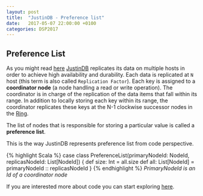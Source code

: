 ```yaml
---
layout: post
title:  "JustinDB - Preference list"
date:   2017-05-07 22:00:00 +0100
categories: DSP2017
---
```


## Preference List
As you might read [here][justindb-replication] [JustinDB][justindb] replicates its data on multiple hosts in order to achieve high availability and durability. Each data is replicated at `N` host (this term is also called `Replication Factor`). Each key is assigned to a **coordinator node** (a node handling a read or write operation). The coordinator is in charge of the replication of the data items that fall within its range. In addition to locally storing each key within its range, the coordinator replicates these keys at the N-1 clockwise successor nodes in the [Ring][justindb-ring].

The list of nodes that is responsible for storing a particular value is called a **preference list**.

This is the way JustinDB represents preference list from code perspective.

{% highlight Scala %}
case class PreferenceList(primaryNodeId: NodeId, replicasNodeId: List[NodeId]) {
  def size: Int = all.size
  def all: List[NodeId] = primaryNodeId :: replicasNodeId
}
{% endhighlight %}
*PrimaryNodeId is an Id of a coordinator node*

If you are interested more about code you can start exploring [here][justindb-preference-list].

[justindb]: https://github.com/speedcom/JustinDB
[justindb-ring]: http://speedcom.github.io/dsp2017/2017/05/06/justindb-ring.html
[justindb-replication]: http://speedcom.github.io/dsp2017/2017/04/13/justindb-replication-and-partitioning.html
[justindb-preference-list]: https://github.com/justin-db/JustinDB/blob/master/justin-core/src/main/scala/justin/db/replica/PreferenceList.scala